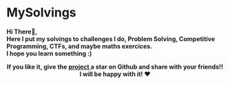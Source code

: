 # MySolvings

<p > 
  <b> Hi There👋, <br/>
  Here I put my solvings to challenges I do, Problem Solving, Competitive Programming, CTFs, and maybe maths exercices. <br/>
  I hope you learn something :)
  </b>
<p/>

<p align="center">
   	<b>
		If you like it, give the <a href="https://github.com/sidichrifahmedmaadh/MySolvings"> project </a>  a star on Github and 
		share with your friends!! I will be happy with it! ❤️
	</b>
</p>
